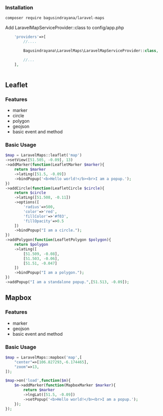 ### Installation

```bash
composer require bagusindrayana/laravel-maps
```

Add LaravelMapServiceProvider::class to config/app.php
```php
    'providers'=>[
        //....

        Bagusindrayana\LaravelMaps\LaravelMapServiceProvider::class,

        //...
    ],
    
```

## Leaflet

### Features
- marker
- circle
- polygon
- geojson
- basic event and method

### Basic Usage

```php
$map = LaravelMaps::leaflet('map')
->setView([51.505, -0.09], 13)
->addMarker(function(LeafletMarker $marker){
    return $marker
    ->latLng([51.5, -0.09])
    ->bindPopup('<b>Hello world!</b><br>I am a popup.');
})
->addCircle(function(LeafletCircle $circle){
    return $circle
    ->latLng([51.508, -0.11])
    ->options([
        'radius'=>500,
        'color'=>'red',
        'fillColor'=>'#f03',
        'fillOpacity'=>0.5
    ])
    ->bindPopup("I am a circle.");
})
->addPolygon(function(LeafletPolygon $polygon){
    return $polygon
    ->latLng([
        [51.509, -0.08],
        [51.503, -0.06],
        [51.51, -0.047]
    ])
    ->bindPopup("I am a polygon.");                
})
->addPopup("I am a standalone popup.",[51.513, -0.09]);
```

## Mapbox

### Features
- marker
- geojson
- basic event and method

### Basic Usage

```php
$map = LaravelMaps::mapbox('map',[
    "center"=>[106.827293,-6.174465],
    "zoom"=>13,
]);

$map->on('load',function($m){
    $m->addMarker(function(MapboxMarker $marker){
        return $marker
        ->lngLat([51.5, -0.09])
        ->setPopup('<b>Hello world!</b><br>I am a popup.');
    });
});
```
